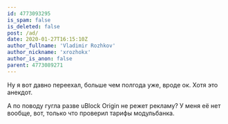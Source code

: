 ```yaml
---
id: 4773093295
is_spam: false
is_deleted: false
post: /ad/
date: 2020-01-27T16:15:10Z
author_fullname: 'Vladimir Rozhkov'
author_nickname: 'xrozhokx'
author_is_anon: false
parent: 4773089271
---
```


<p>Ну я вот давно переехал, больше чем полгода уже, вроде ок. Хотя это анекдот.</p><p>А по поводу гугла разве uBlock Origin не режет рекламу? У меня её нет вообще, вот, только что проверил тарифы модульбанка.</p>
